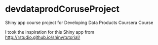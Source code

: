 # devdataprodCoruseProject
Shiny app course project for Developing Data Products Coursera Course

I took the inspiration for this Shiny app from http://rstudio.github.io/shiny/tutorial/

